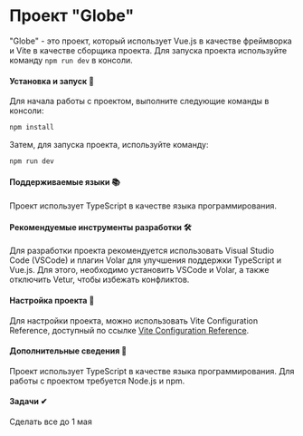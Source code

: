 # Проект "Globe"

"Globe" - это проект, который использует Vue.js в качестве фреймворка и Vite в качестве сборщика проекта. Для запуска проекта используйте команду `npm run dev` в консоли.

#### Установка и запуск 🎈

Для начала работы с проектом, выполните следующие команды в консоли:

```sh
npm install
```

Затем, для запуска проекта, используйте команду:

```sh
npm run dev
```

#### Поддерживаемые языки 📚

Проект использует TypeScript в качестве языка программирования.

#### Рекомендуемые инструменты разработки 🛠️

Для разработки проекта рекомендуется использовать Visual Studio Code (VSCode) и плагин Volar для улучшения поддержки TypeScript и Vue.js. Для этого, необходимо установить VSCode и Volar, а также отключить Vetur, чтобы избежать конфликтов.

#### Настройка проекта 🔧

Для настройки проекта, можно использовать Vite Configuration Reference, доступный по ссылке [Vite Configuration Reference](https://vitejs.dev/config/).

#### Дополнительные сведения 📝

Проект использует TypeScript в качестве языка программирования. Для работы с проектом требуется Node.js и npm.

#### Задачи ✔

Сделать все до 1 мая
